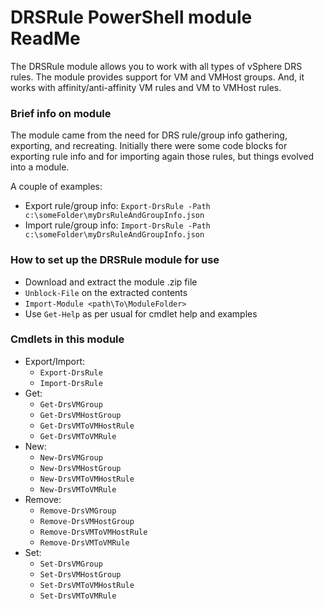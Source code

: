 # DRSRule PowerShell module ReadMe
The DRSRule module allows you to work with all types of vSphere DRS rules.
The module provides support for VM and VMHost groups.  And, it works with affinity/anti-affinity VM rules and VM to VMHost rules.

### Brief info on module
The module came from the need for DRS rule/group info gathering, exporting, and recreating.  Initially there were some code blocks for exporting rule info and for importing again those rules, but things evolved into a module.

A couple of examples:
- Export rule/group info:  `Export-DrsRule -Path c:\someFolder\myDrsRuleAndGroupInfo.json`
- Import rule/group info:  `Import-DrsRule -Path c:\someFolder\myDrsRuleAndGroupInfo.json`

### How to set up the DRSRule module for use
* Download and extract the module .zip file
* `Unblock-File` on the extracted contents
* `Import-Module <path\To\ModuleFolder>`
* Use `Get-Help` as per usual for cmdlet help and examples

### Cmdlets in this module
- Export/Import:
	- `Export-DrsRule`
	- `Import-DrsRule`
- Get:
	- `Get-DrsVMGroup`
	- `Get-DrsVMHostGroup`
	- `Get-DrsVMToVMHostRule`
	- `Get-DrsVMToVMRule`
- New:
	- `New-DrsVMGroup`
	- `New-DrsVMHostGroup`
	- `New-DrsVMToVMHostRule`
	- `New-DrsVMToVMRule`
- Remove:
	- `Remove-DrsVMGroup`
	- `Remove-DrsVMHostGroup`
	- `Remove-DrsVMToVMHostRule`
	- `Remove-DrsVMToVMRule`
- Set:
	- `Set-DrsVMGroup`
	- `Set-DrsVMHostGroup`
	- `Set-DrsVMToVMHostRule`
	- `Set-DrsVMToVMRule`
